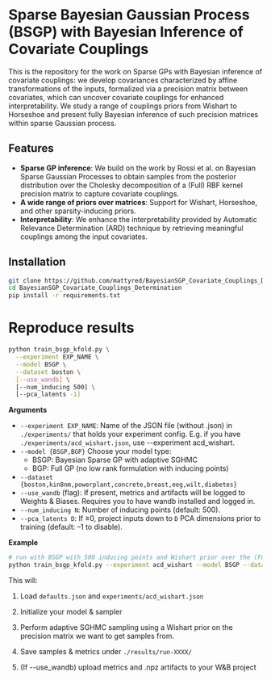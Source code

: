 # Sparse Bayesian Gaussian Process (BSGP) with Bayesian Inference of Covariate Couplings

This is the repository for the work on Sparse GPs with Bayesian inference of covariate couplings: we develop covariances characterized by affine transformations of the inputs, formalized via a precision matrix between covariates, which can uncover covariate couplings for enhanced interpretability. We study a range of couplings priors from Wishart to Horseshoe and present fully Bayesian inference of such precision matrices within sparse Gaussian process.

## Features

- **Sparse GP inference**: We build on the work by Rossi et al. on Bayesian Sparse Gaussian Processes to obtain samples from the posterior distribution over the Cholesky decomposition of a (Full) RBF kernel precision matrix to capture covariate couplings.  
- **A wide range of priors over matrices**: Support for Wishart, Horseshoe, and other sparsity-inducing priors.
- **Interpretability**: We enhance the interpretability provided by Automatic Relevance Determination (ARD) technique by retrieving meaningful couplings among the input covariates.

## Installation

```bash
git clone https://github.com/mattyred/BayesianSGP_Covariate_Couplings_Determination.git
cd BayesianSGP_Covariate_Couplings_Determination
pip install -r requirements.txt
```

# Reproduce results

```bash
python train_bsgp_kfold.py \
  --experiment EXP_NAME \
  --model BSGP \
  --dataset boston \
  [--use_wandb] \
  [--num_inducing 500] \
  [--pca_latents -1]
```

**Arguments**

- `--experiment EXP_NAME`: Name of the JSON file (without .json) in `./experiments/` that holds your experiment config. E.g. if you have `./experiments/acd_wishart.json`, use --experiment acd_wishart.
- `--model {BSGP,BGP}` Choose your model type:
    - BSGP: Bayesian Sparse GP with adaptive SGHMC
    - BGP: Full GP (no low rank formulation with inducing points)
- `--dataset {boston,kin8nm,powerplant,concrete,breast,eeg,wilt,diabetes}`
- `--use_wandb` (flag): If present, metrics and artifacts will be logged to Weights & Biases. Requires you to have wandb installed and logged in.
- `--num_inducing N`: Number of inducing points (default: 500).
- `--pca_latents D`: If ≥0, project inputs down to `D` PCA dimensions prior to training (default: –1 to disable).

**Example**

```bash
# run with BSGP with 500 inducing points and Wishart prior over the (Full) RBF kernel precision matrix, no PCA, logging to wandb
python train_bsgp_kfold.py --experiment acd_wishart --model BSGP --dataset kin8nm --use_wandb
```

This will:

1) Load `defaults.json` and `experiments/acd_wishart.json` 

2) Initialize your model & sampler

3) Perform adaptive SGHMC sampling using a Wishart prior on the precision matrix we want to get samples from.

4) Save samples & metrics under `./results/run-XXXX/`

5) (If --use_wandb) upload metrics and .npz artifacts to your W&B project
